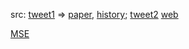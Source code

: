 src: [tweet1](https://twitter.com/djmansib/status/1662177793638125568?s=20) => [paper](https://arxiv.org/abs/2305.15442), [history]([paper](https://www.nieuwarchief.nl/serie5/pdf/naw5-2005-06-2-148.pdf),); [tweet2](https://twitter.com/AMRamosDelOlmo/status/1661753542791823364) [web](https://www.ucm.es/imi/boletin00091)

[MSE](https://mathoverflow.net/questions/48908/is-the-invariant-subspace-problem-interesting)